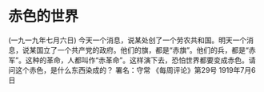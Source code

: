 # 赤色的世界
(一九一九年七月六日)
今天一个消息，说某处创了一个劳农共和国。明天一个消息，说某国立了一个共产党的政府。他们的旗，都是“赤旗”。他们的兵，都是“赤军”。这种的革命，人都叫作“赤革命”。这样演下去，恐怕世界都要变成赤色。请问这个赤色，是什么东西染成的？
署名：守常
《每周评论》第29号
1919年7月6日
